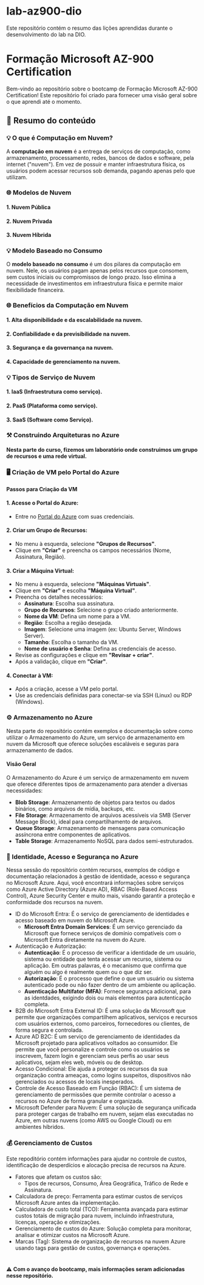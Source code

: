 # lab-az900-dio
Este repositório contém o resumo das lições aprendidas durante o desenvolvimento do lab na DIO.

# Formação Microsoft AZ-900 Certification

Bem-vindo ao repositório sobre o bootcamp de Formação Microsoft AZ-900 Certification! Este repositório foi criado para fornecer uma visão geral sobre o que aprendi até o momento.

## 📌 Resumo do conteúdo

### 💡 O que é Computação em Nuvem?

A **computação em nuvem** é a entrega de serviços de computação, como armazenamento, processamento, redes, bancos de dados e software, pela internet ("nuvem"). Em vez de possuir e manter infraestrutura física, os usuários podem acessar recursos sob demanda, pagando apenas pelo que utilizam.

### 🌐 Modelos de Nuvem
#### 1. **Nuvem Pública**
#### 2. **Nuvem Privada**
#### 3. **Nuvem Híbrida**

### 💡 Modelo Baseado no Consumo

O **modelo baseado no consumo** é um dos pilares da computação em nuvem. Nele, os usuários pagam apenas pelos recursos que consomem, sem custos iniciais ou compromissos de longo prazo. Isso elimina a necessidade de investimentos em infraestrutura física e permite maior flexibilidade financeira.

### 🌐 Benefícios da Computação em Nuvem
#### 1. Alta disponibilidade e da escalabilidade na nuvem.
#### 2. Confiabilidade e da previsibilidade na nuvem.
#### 3. Segurança e da governança na nuvem.
#### 4. Capacidade de gerenciamento na nuvem.

### 💡 Tipos de Serviço de Nuvem
#### 1. IaaS (Infraestrutura como serviço).
#### 2. PaaS (Plataforma como serviço).
#### 3. SaaS (Software como Serviço).

### ⚒️ Construindo Arquiteturas no Azure
#### Nesta parte do curso, fizemos um laboratório onde construimos um grupo de recursos e uma rede virtual.

### 🖥️ Criação de VM pelo Portal do Azure
#### Passos para Criação da VM

#### 1. Acesse o Portal do Azure:
   - Entre no [Portal do Azure](https://portal.azure.com) com suas credenciais.

#### 2. Criar um Grupo de Recursos:
   - No menu à esquerda, selecione **"Grupos de Recursos"**.
   - Clique em **"Criar"** e preencha os campos necessários (Nome, Assinatura, Região).

#### 3. Criar a Máquina Virtual:
   - No menu à esquerda, selecione **"Máquinas Virtuais"**.
   - Clique em **"Criar"** e escolha **"Máquina Virtual"**.
   - Preencha os detalhes necessários:
     - **Assinatura**: Escolha sua assinatura.
     - **Grupo de Recursos**: Selecione o grupo criado anteriormente.
     - **Nome da VM**: Defina um nome para a VM.
     - **Região**: Escolha a região desejada.
     - **Imagem**: Selecione uma imagem (ex: Ubuntu Server, Windows Server).
     - **Tamanho**: Escolha o tamanho da VM.
     - **Nome de usuário e Senha**: Defina as credenciais de acesso.
   - Revise as configurações e clique em **"Revisar + criar"**.
   - Após a validação, clique em **"Criar"**.

#### 4. Conectar à VM:
   - Após a criação, acesse a VM pelo portal.
   - Use as credenciais definidas para conectar-se via SSH (Linux) ou RDP (Windows).

### ⚙️ Armazenamento no Azure
Nesta parte do repositório contém exemplos e documentação sobre como utilizar o Armazenamento do Azure, um serviço de armazenamento em nuvem da Microsoft que oferece soluções escaláveis e seguras para armazenamento de dados.

#### Visão Geral

O Armazenamento do Azure é um serviço de armazenamento em nuvem que oferece diferentes tipos de armazenamento para atender a diversas necessidades:

   - **Blob Storage**: Armazenamento de objetos para textos ou dados binários, como arquivos de mídia, backups, etc.
   - **File Storage**: Armazenamento de arquivos acessíveis via SMB (Server Message Block), ideal para compartilhamento de arquivos.
   - **Queue Storage**: Armazenamento de mensagens para comunicação assíncrona entre componentes de aplicativos.
   - **Table Storage**: Armazenamento NoSQL para dados semi-estruturados.

### 🪪 Identidade, Acesso e Segurança no Azure
Nessa sessão do repositório contém recursos, exemplos de código e documentação relacionados à gestão de identidade, acesso e segurança no Microsoft Azure. Aqui, você encontrará informações sobre serviços como Azure Active Directory (Azure AD), RBAC (Role-Based Access Control), Azure Security Center e muito mais, visando garantir a proteção e conformidade dos recursos na nuvem.
   - ID do Microsoft Entra: É o serviço de gerenciamento de identidades e acesso baseado em nuvem do Microsoft Azure.
     - **Microsoft Entra Domain Services**: É um serviço gerenciado da Microsoft que fornece serviços de domínio compatíveis com o Microsoft Entra diretamente na nuvem do Azure.
   - Autenticação e Autorização:
     - **Autenticação**: É o processo de verificar a identidade de um usuário, sistema ou entidade que tenta acessar um recurso, sistema ou aplicação. Em outras palavras, é o mecanismo que confirma que alguém ou algo é realmente quem ou o que diz ser.
     - **Autorização**: É o processo que define o que um usuário ou sistema autenticado pode ou não fazer dentro de um ambiente ou aplicação.
     - **Auenticação Multifator (MFA)**: Fornece segurança adicional, para as identdades, exigindo dois ou mais elementos para autenticação completa.
   - B2B do Microsoft Entra External ID: É uma solução da Microsoft que permite que organizações compartilhem aplicativos, serviços e recursos com usuários externos, como parceiros, fornecedores ou clientes, de forma segura e controlada. 
   - Azure AD B2C: É um serviço de gerenciamento de identidades da Microsoft projetado para aplicativos voltados ao consumidor. Ele permite que você personalize e controle como os usuários se inscrevem, fazem login e gerenciam seus perfis ao usar seus aplicativos, sejam eles web, móveis ou de desktop.
   - Acesso Condicional: Ele ajuda a proteger os recursos da sua organização contra ameaças, como logins suspeitos, dispositivos não gerenciados ou acessos de locais inesperados.
   - Controle de Acesso Baseado em Função (RBAC): É um sistema de gerenciamento de permissões que permite controlar o acesso a recursos no Azure de forma granular e organizada.
   - Microsoft Defender para Nuvem: É uma solução de segurança unificada para proteger cargas de trabalho em nuvem, sejam elas executadas no Azure, em outras nuvens (como AWS ou Google Cloud) ou em ambientes híbridos.
### 💰 Gerenciamento de Custos
Este repoditório contém informações para ajudar no controle de custos, identificação de desperdícios e alocação precisa de recursos na Azure.
   - Fatores que afetam os custos são: 
     - Tipos de recursos, Consumo, Área Geográfica, Tráfico de Rede e Assinatura.
   - Calculadora de preço: Ferramenta para estimar custos de serviços Microsoft Azure antes da implementação.
   - Calculadora de custo total (TCO): Ferramenta avançada para estimar custos totais de migração para nuvem, incluindo infraestrutura, licenças, operação e otimizações.
   - Gerenciamento de custos do Azure: Solução completa para monitorar, analisar e otimizar custos na Microsoft Azure.
   - Marcas (Tag): Sistema de organização de recursos na nuvem Azure usando tags para gestão de custos, governança e operações.
#
#
⚠️ **Com o avanço do bootcamp, mais informações seram adicionadas nesse repositório.**
